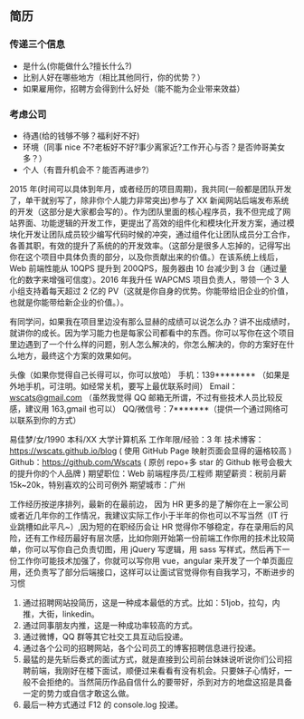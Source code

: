 ## 简历

### 传递三个信息

- 是什么(你能做什么?擅长什么?)
- 比别人好在哪些地方（相比其他同行，你的优势？）
- 如果雇用你，招聘方会得到什么好处（能不能为企业带来效益）

### 考虑公司

- 待遇(给的钱够不够？福利好不好)
- 环境（同事 nice 不?老板好不好?事少离家近?工作开心与否？是否帅哥美女多？）
- 个人（有晋升机会不？能否再进步?）

2015 年(时间可以具体到年月，或者经历的项目周期)，我共同(一般都是团队开发了，单干就别写了，除非你个人能力非常突出)参与了 XX 新闻网站后端发布系统的开发（这部分是大家都会写的）。作为团队里面的核心程序员，我不但完成了网站界面、功能逻辑的开发工作，更提出了高效的组件化和模块化开发方案，通过模块化开发让团队成员较少编写代码时候的冲突，通过组件化让团队成员分工合作，各善其职，有效的提升了系统的的开发效率。（这部分是很多人忘掉的，记得写出你在这个项目中具体负责的部分，以及你贡献出来的价值。）在该系统上线后，Web 前端性能从 10QPS 提升到 200QPS，服务器由 10 台减少到 3 台（通过量化的数字来增强可信度）。2016 年我升任 WAPCMS 项目负责人，带领一个 3 人小组支持着每天超过 2 亿的 PV（这就是你自身的优势。你能带给旧企业的价值，也就是你能带给新企业的价值。）。

有同学问，如果我在项目里边没有那么显赫的成绩可以说怎么办？讲不出成绩时，就讲你的成长。因为学习能力也是每家公司都看中的东西。你可以写你在这个项目里边遇到了一个什么样的问题，别人怎么解决的，你怎么解决的，你的方案好在什么地方，最终这个方案的效果如何。

头像（如果你觉得自己长得可以，你可以放哈）
手机：139**\*\*\*\*** （如果是外地手机，可注明。如经常关机，要写上最优联系时间）
Email：wscats@gmail.com （虽然我觉得 QQ 邮箱无所谓，不过有些技术人员比较反感，建议用 163,gmail 也可以）
QQ/微信号：7**\*\*\***（提供一个通过网络可以联系到你的方式）

易佳梦/女/1990
本科/XX 大学计算机系
工作年限/经验：3 年
技术博客：https://wscats.github.io/blog ( 使用 GitHub Page 映射页面会显得的逼格较高 )
Github：https://github.com/Wscats ( 原创 repo+多 star 的 Github 帐号会极大的提升你的个人品牌 )
期望职位：Web 前端程序员/工程师
期望薪资：税前月薪 15k~20k，特别喜欢的公司可例外
期望城市：广州

工作经历按逆序排列，最新的在最前边， 因为 HR 更多的是了解你在上一家公司或者近几年你的工作情况，我建议实际工作小于半年的你也可以不写当然（IT 行业跳槽如此平凡~）,因为短的在职经历会让 HR 觉得你不够稳定，存在录用后的风险，还有工作经历最好有层次感，比如你刚开始第一份前端工作你用的技术比较简单，你可以写你自己负责切图，用 jQuery 写逻辑，用 sass 写样式，然后再下一份工作你可能技术加强了，你就可以写你用 vue，angular 来开发了一个单页面应用，还负责写了部分后端接口，这样可以让面试官觉得你有自我学习，不断进步的习惯

1. 通过招聘网站投简历，这是一种成本最低的方式。比如：51job，拉勾，内推，大街，linkedin。
2. 通过同事朋友内推，这是一种成功率较高的方式。
3. 通过微博，QQ 群等其它社交工具互动后投递。
4. 通过各个公司的招聘网站，各个公司员工的博客招聘信息进行投递。
5. 最猛的是先斩后奏式的面试方式，就是直接到公司前台妹妹说听说你们公司招聘前端，我刚好在楼下面试，顺便过来看看有没有机会。只要妹子心情好，一般不会拒绝的。当然简历作品自信什么的要带好，杀到对方的地盘这招是具备一定的势力或自信才敢这么做。
6. 最后一种方式通过 F12 的 console.log 投递。
